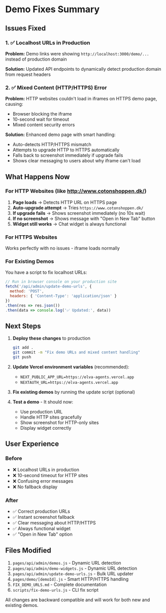 # Demo Fixes Summary

## Issues Fixed

### 1. ✅ Localhost URLs in Production
**Problem:** Demo links were showing `http://localhost:3000/demo/...` instead of production domain

**Solution:** Updated API endpoints to dynamically detect production domain from request headers

### 2. ✅ Mixed Content (HTTP/HTTPS) Error  
**Problem:** HTTP websites couldn't load in iframes on HTTPS demo page, causing:
- Browser blocking the iframe
- 10-second wait for timeout
- Mixed content security errors

**Solution:** Enhanced demo page with smart handling:
- Auto-detects HTTP/HTTPS mismatch
- Attempts to upgrade HTTP to HTTPS automatically
- Falls back to screenshot immediately if upgrade fails
- Shows clear messaging to users about why iframe can't load

## What Happens Now

### For HTTP Websites (like http://www.cotonshoppen.dk/)

1. **Page loads** → Detects HTTP URL on HTTPS page
2. **Auto-upgrade attempt** → Tries `https://www.cotonshoppen.dk/`
3. **If upgrade fails** → Shows screenshot immediately (no 10s wait)
4. **If no screenshot** → Shows message with "Open in New Tab" button
5. **Widget still works** → Chat widget is always functional

### For HTTPS Websites

Works perfectly with no issues - iframe loads normally

### For Existing Demos

You have a script to fix localhost URLs:
```javascript
// Run in browser console on your production site
fetch('/api/admin/update-demo-urls', { 
  method: 'POST',
  headers: { 'Content-Type': 'application/json' }
})
.then(res => res.json())
.then(data => console.log('✅ Updated:', data))
```

## Next Steps

1. **Deploy these changes** to production
   ```bash
   git add .
   git commit -m "Fix demo URLs and mixed content handling"
   git push
   ```

2. **Update Vercel environment variables** (recommended):
   - `NEXT_PUBLIC_APP_URL=https://elva-agents.vercel.app`
   - `NEXTAUTH_URL=https://elva-agents.vercel.app`

3. **Fix existing demos** by running the update script (optional)

4. **Test a demo** - It should now:
   - Use production URL
   - Handle HTTP sites gracefully
   - Show screenshot for HTTP-only sites
   - Display widget correctly

## User Experience

### Before
- ❌ Localhost URLs in production
- ❌ 10-second timeout for HTTP sites
- ❌ Confusing error messages
- ❌ No fallback display

### After
- ✅ Correct production URLs
- ✅ Instant screenshot fallback
- ✅ Clear messaging about HTTP/HTTPS
- ✅ Always functional widget
- ✅ "Open in New Tab" option

## Files Modified

1. `pages/api/admin/demos.js` - Dynamic URL detection
2. `pages/api/admin/demo-widgets.js` - Dynamic URL detection
3. `pages/api/admin/update-demo-urls.js` - Bulk URL updater
4. `pages/demo/[demoId].js` - Smart HTTP/HTTPS handling
5. `FIX_DEMO_URLS.md` - Complete documentation
6. `scripts/fix-demo-urls.js` - CLI fix script

All changes are backward compatible and will work for both new and existing demos.

